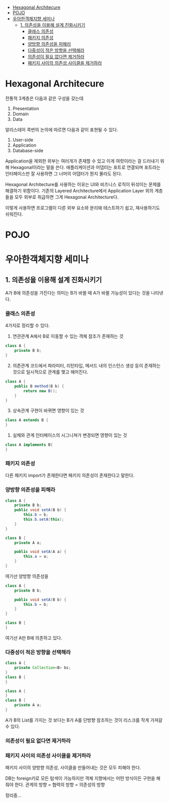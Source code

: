 - [Hexagonal Architecure](#hexagonal-architecure)
- [POJO](#pojo)
- [우아한객체지향 세미나](#우아한객체지향-세미나)
  - [1. 의존성을 이용해 설계 진화시키기](#1-의존성을-이용해-설계-진화시키기)
    - [클래스 의존성](#클래스-의존성)
    - [패키지 의존성](#패키지-의존성)
    - [양방향 의존성을 피해라](#양방향-의존성을-피해라)
    - [다중성이 적은 방향을 선택해라](#다중성이-적은-방향을-선택해라)
    - [의존성이 필요 없다면 제거하라](#의존성이-필요-없다면-제거하라)
    - [패키지 사이의 의존성 사이클을 제거하라](#패키지-사이의-의존성-사이클을-제거하라)


# Hexagonal Architecure
전통적 3계층은 다음과 같은 구성을 갖는데
1. Presentation
2. Domain
3. Data

알리스테어 콕번의 논의에 따르면 다음과 같이 표현될 수 있다.
1. User-side
2. Application
3. Database-side

Application을 제외한 외부는 여러개가 존재할 수 있고 이게 여럿이라는 걸 드러내기 위해 Hexagonal이라는 말을 쓴다. 애플리케이션과 어댑터는 포트로 연결되며 포트라는 인터페이스만 잘 사용하면 그 너머의 어댑터가 뭔지 몰라도 된다.

Hexagonal Architecture를 사용하는 이유는 UI와 비즈니스 로직이 뒤섞이는 문제를 해결하기 위함이다. 기존의 Layered Architecture에서 Application Layer 외의 계층들을 모두 외부로 취급하면 그게 Hexagonal Architecture다.

이렇게 사용하면 프로그램이 다른 외부 요소와 분리돼 테스트하기 쉽고, 재사용하기도 쉬워진다.

# POJO

# 우아한객체지향 세미나
## 1. 의존성을 이용해 설계 진화시키기
A가 B에 의존성을 가진다는 의미는 B가 바뀔 때 A가 바뀔 가능성이 있다는 것을 나타낸다.

### 클래스 의존성
4가지로 정리할 수 있다.
1. 연관관계
A에서 B로 이동할 수 있는 객체 참조가 존재하는 것
```java
class A {
    private B b;
}
```

2. 의존관계
코드에서 파라미터, 리턴타입, 메서드 내의 인스턴스 생성 등이 존재하는 것으로 일시적으로 관계를 맺고 헤어진다.
```java
class A {
    public B method(B b) {
        return new B();
    }
}
```

3. 상속관계
구현이 바뀌면 영향이 있는 것
```java
class A extends B {
}
```

1. 실체와 관계
인터페이스의 시그니쳐가 변경되면 영향이 있는 것
```java
class A implements B{
}
```

### 패키지 의존성
다른 패키지 import가 존재한다면 패키지 의존성이 존재한다고 말한다.

### 양방향 의존성을 피해라
```java
class A {
    private B b;
    public void setA(B b) {
        this.b = b;
        this.b.setA(this);
    }
}

class B {
    private A a;

    public void setA(A a) {
        this.a = a;
    }
}
```
여기선 양방향 의존성을

```java
class A {
    private B b;

    public void setA(B b) {
        this.b = b;
    }
}

class B {
}
```
여기선 A만 B에 의존하고 있다.

### 다중성이 적은 방향을 선택해라
```java
class A {
    private Collection<B> bs;
}
class B {
}
```

```java
class A {
}
class B {
    private A a;
}
```
A가 B의 List를 가지는 것 보다는 B가 A를 단방향 참조하는 것이 리스크를 작게 가져갈 수 있다.

### 의존성이 필요 없다면 제거하라

### 패키지 사이의 의존성 사이클을 제거하라
패키지 사이의 양방향 의존성, 사이클을 만들어내는 것은 모두 피해야 한다.



DB는 foreign키로 모든 탐색이 가능하지만 객체 지향에서는 어떤 방식이든 구현을 해줘야 한다.
관계의 방향 = 협력의 방향 = 의존성의 방향


정리중...